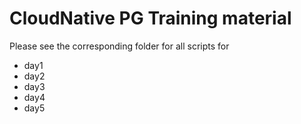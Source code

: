 # CloudNative PG Training material

Please see the corresponding folder for all scripts for

- day1
- day2
- day3
- day4
- day5
